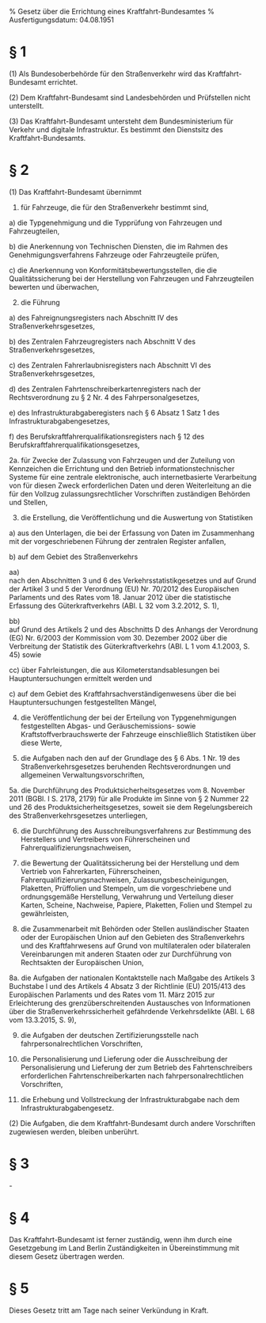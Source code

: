 % Gesetz über die Errichtung eines Kraftfahrt-Bundesamtes
% Ausfertigungsdatum: 04.08.1951
 
# § 1

(1) Als Bundesoberbehörde für den Straßenverkehr wird das Kraftfahrt-Bundesamt errichtet.

(2) Dem Kraftfahrt-Bundesamt sind Landesbehörden und Prüfstellen nicht unterstellt.

(3) Das Kraftfahrt-Bundesamt untersteht dem Bundesministerium für Verkehr und digitale Infrastruktur. Es bestimmt den Dienstsitz des Kraftfahrt-Bundesamts.

# § 2

(1) Das Kraftfahrt-Bundesamt übernimmt

1. für Fahrzeuge, die für den Straßenverkehr bestimmt sind,

a) die Typgenehmigung und die Typprüfung von Fahrzeugen und Fahrzeugteilen,

b) die Anerkennung von Technischen Diensten, die im Rahmen des Genehmigungsverfahrens Fahrzeuge oder Fahrzeugteile prüfen,

c) die Anerkennung von Konformitätsbewertungsstellen, die die Qualitätssicherung bei der Herstellung von Fahrzeugen und Fahrzeugteilen bewerten und überwachen,

2. die Führung

a) des Fahreignungsregisters nach Abschnitt IV des Straßenverkehrsgesetzes,

b) des Zentralen Fahrzeugregisters nach Abschnitt V des Straßenverkehrsgesetzes,

c) des Zentralen Fahrerlaubnisregisters nach Abschnitt VI des Straßenverkehrsgesetzes,

d) des Zentralen Fahrtenschreiberkartenregisters nach der Rechtsverordnung zu § 2 Nr. 4 des Fahrpersonalgesetzes,

e) des Infrastrukturabgaberegisters nach § 6 Absatz 1 Satz 1 des Infrastrukturabgabengesetzes,

f) des Berufskraftfahrerqualifikationsregisters nach § 12 des Berufskraftfahrerqualifikationsgesetzes,

2a. für Zwecke der Zulassung von Fahrzeugen und der Zuteilung von Kennzeichen die Errichtung und den Betrieb informationstechnischer Systeme für eine zentrale elektronische, auch internetbasierte Verarbeitung von für diesen Zweck erforderlichen Daten und deren Weiterleitung an die für den Vollzug zulassungsrechtlicher Vorschriften zuständigen Behörden und Stellen,

3. die Erstellung, die Veröffentlichung und die Auswertung von Statistiken

a) aus den Unterlagen, die bei der Erfassung von Daten im Zusammenhang mit der vorgeschriebenen Führung der zentralen Register anfallen,

b) auf dem Gebiet des Straßenverkehrs

aa)  
nach den Abschnitten 3 und 6 des Verkehrsstatistikgesetzes und auf Grund der Artikel 3 und 5 der Verordnung (EU) Nr. 70/2012 des Europäischen Parlaments und des Rates vom 18. Januar 2012 über die statistische Erfassung des Güterkraftverkehrs (ABl. L 32 vom 3.2.2012, S. 1),

bb)  
auf Grund des Artikels 2 und des Abschnitts D des Anhangs der Verordnung (EG) Nr. 6/2003 der Kommission vom 30. Dezember 2002 über die Verbreitung der Statistik des Güterkraftverkehrs (ABl. L 1 vom 4.1.2003, S. 45) sowie

cc) über Fahrleistungen, die aus Kilometerstandsablesungen bei Hauptuntersuchungen ermittelt werden und

c) auf dem Gebiet des Kraftfahrsachverständigenwesens über die bei Hauptuntersuchungen festgestellten Mängel,

4. die Veröffentlichung der bei der Erteilung von Typgenehmigungen festgestellten Abgas- und Geräuschemissions- sowie Kraftstoffverbrauchswerte der Fahrzeuge einschließlich Statistiken über diese Werte,

5. die Aufgaben nach den auf der Grundlage des § 6 Abs. 1 Nr. 19 des Straßenverkehrsgesetzes beruhenden Rechtsverordnungen und allgemeinen Verwaltungsvorschriften,

5a. die Durchführung des Produktsicherheitsgesetzes vom 8. November 2011 (BGBl. I S. 2178, 2179) für alle Produkte im Sinne von § 2 Nummer 22 und 26 des Produktsicherheitsgesetzes, soweit sie dem Regelungsbereich des Straßenverkehrsgesetzes unterliegen,

6. die Durchführung des Ausschreibungsverfahrens zur Bestimmung des Herstellers und Vertreibers von Führerscheinen und Fahrerqualifizierungsnachweisen,

7. die Bewertung der Qualitätssicherung bei der Herstellung und dem Vertrieb von Fahrerkarten, Führerscheinen, Fahrerqualifizierungsnachweisen, Zulassungsbescheinigungen, Plaketten, Prüffolien und Stempeln, um die vorgeschriebene und ordnungsgemäße Herstellung, Verwahrung und Verteilung dieser Karten, Scheine, Nachweise, Papiere, Plaketten, Folien und Stempel zu gewährleisten,

8. die Zusammenarbeit mit Behörden oder Stellen ausländischer Staaten oder der Europäischen Union auf den Gebieten des Straßenverkehrs und des Kraftfahrwesens auf Grund von multilateralen oder bilateralen Vereinbarungen mit anderen Staaten oder zur Durchführung von Rechtsakten der Europäischen Union,

8a. die Aufgaben der nationalen Kontaktstelle nach Maßgabe des Artikels 3 Buchstabe l und des Artikels 4 Absatz 3 der Richtlinie (EU) 2015/413 des Europäischen Parlaments und des Rates vom 11. März 2015 zur Erleichterung des grenzüberschreitenden Austausches von Informationen über die Straßenverkehrssicherheit gefährdende Verkehrsdelikte (ABl. L 68 vom 13.3.2015, S. 9),

9. die Aufgaben der deutschen Zertifizierungsstelle nach fahrpersonalrechtlichen Vorschriften,

10. die Personalisierung und Lieferung oder die Ausschreibung der Personalisierung und Lieferung der zum Betrieb des Fahrtenschreibers erforderlichen Fahrtenschreiberkarten nach fahrpersonalrechtlichen Vorschriften,

11. die Erhebung und Vollstreckung der Infrastrukturabgabe nach dem Infrastrukturabgabengesetz.

(2) Die Aufgaben, die dem Kraftfahrt-Bundesamt durch andere Vorschriften zugewiesen werden, bleiben unberührt.

# § 3

\-

# § 4

Das Kraftfahrt-Bundesamt ist ferner zuständig, wenn ihm durch eine Gesetzgebung im Land Berlin Zuständigkeiten in Übereinstimmung mit diesem Gesetz übertragen werden.

# § 5

Dieses Gesetz tritt am Tage nach seiner Verkündung in Kraft.
